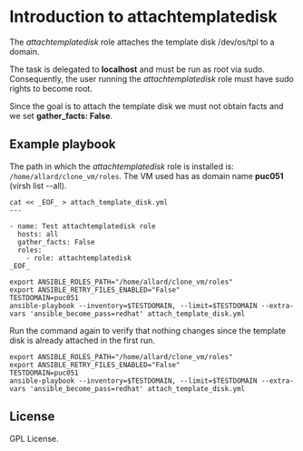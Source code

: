 # Introduction to attachtemplatedisk

The *attachtemplatedisk* role attaches the template disk
/dev/os/tpl to a domain.

The task is delegated to **localhost** and must be run as
root via sudo. Consequently, the user running the
*attachtemplatedisk* role must have sudo rights to become
root.

Since the goal is to attach the template disk we must not
obtain facts and we set **gather_facts: False**.

## Example playbook

The path in which the *attachtemplatedisk* role is installed is:
`/home/allard/clone_vm/roles`. The VM used has as domain name
**puc051** (virsh list --all).

```
cat << _EOF_ > attach_template_disk.yml
---

- name: Test attachtemplatedisk role
  hosts: all
  gather_facts: False
  roles:
    - role: attachtemplatedisk
_EOF_

export ANSIBLE_ROLES_PATH="/home/allard/clone_vm/roles"
export ANSIBLE_RETRY_FILES_ENABLED="False"
TESTDOMAIN=puc051
ansible-playbook --inventory=$TESTDOMAIN, --limit=$TESTDOMAIN --extra-vars 'ansible_become_pass=redhat' attach_template_disk.yml

```

Run the command again to verify that nothing changes since
the template disk is already attached in the first run.

```
export ANSIBLE_ROLES_PATH="/home/allard/clone_vm/roles"
export ANSIBLE_RETRY_FILES_ENABLED="False"
TESTDOMAIN=puc051
ansible-playbook --inventory=$TESTDOMAIN, --limit=$TESTDOMAIN --extra-vars 'ansible_become_pass=redhat' attach_template_disk.yml

```

## License
GPL License.
